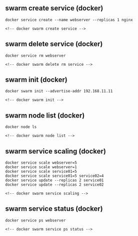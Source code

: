 ## swarm create service (docker)
```no-highlight
docker service create --name webserver --replicas 1 nginx

<!-- docker swarm create service -->
```

## swarm delete service (docker)
```no-highlight
docker service rm webserver

<!-- docker swarm delete rm service -->
```

## swarm init (docker)
```no-highlight
docker swarm init --advertise-addr 192.168.11.11

<!-- docker swarm init -->
```

## swarm node list (docker)
```no-highlight
docker node ls

<!-- docker swarm node list -->
```

## swarm service scaling (docker)
```no-highlight
docker service scale webserver=5
docker service scale webserver=1
docker service scale service01=5
docker service scale service01=5 service02=4
docker service update --replicas 2 service01
docker service update --replicas 2 service02

<!-- docker swarm service scaling -->
```

## swarm service status (docker)
```no-highlight
docker service ps webserver

<!-- docker swarm service ps status -->
```

